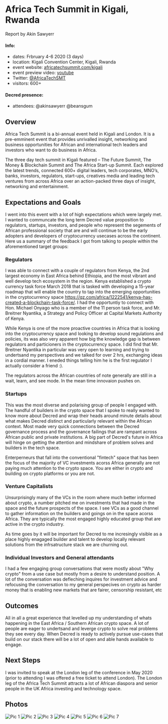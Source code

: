 # Africa Tech Summit in Kigali, Rwanda

Report by Akin Sawyerr

#### Info:

- dates: Frbruary 4-6 2020 (3 days)
- location: Kigali Convention Center, Kigali, Rwanda
- event website: [africatechsummit.com/kigali](https://www.africatechsummit.com/kigali/)
- event preview video: [youtube](https://www.youtube.com/watch?v=6hjFfRkRiI8)
- Twitter: [@AfricaTechSMT](https://twitter.com/AfricaTechSMT)
- visitors: 600+

#### Decred presence:

- attendees: @akinsawyerr @beansgum

## Overview

Africa Tech Summit is a bi-annual event held in Kigali and London.
It is a pre-emminent event that provides unrivalled insight, networking and business opportunities for African and international tech leaders and investors who want to do business in Africa.

The three day tech summit in Kigali featured – The Future Summit, The Money & Blockchain Summit and The Africa Start-up Summit.
Each explored the latest trends, connected 600+ digital leaders, tech corporates, MNO’s, banks, investors, regulators, start-ups, creatives media and leading tech ventures from across Africa over an action-packed three days of insight, networking and entertainment.

## Expectations and Goals

I went into this event with a lot of high expectations which were largely met. I wanted to communcate the long term Decred value proposition to regulators, startups, investors, and people who represent the segements of African professional society that are and will continue to be the early adopters and developers of cryptocurrency usecases across the continent.
Here us a summary of the feedback I got from talking to people within the aforementioned target groups:

### Regulators

I was able to connect with a couple of regulators from Kenya, the 2nd largest economy in East Africa behind Ethiopia, and the most vibrant and well develop tech ecosystem in the region.
Kenya established a crypto currency task force March 2018 that is tasked with developing a 15-year roadmap that will enable the country to tap into the emerging opportunities in the cryptocurrency space https://qz.com/africa/1222541/kenya-has-created-a-blockchain-task-force/.
I had the opportuntiy to connect with Hon. Michael Onyago who is a member of the 11 person task force, and Mr. Breitner Nyantika, a Strategy and Policy Officer at Capital Markets Authority of Kenya.

While Kenya is one of the more proactive countries in Africa that is looking into the cryptocurrency space and looking to develop sound regulations and policies, its was also very apparent how big the knowledge gap is between regulators and particioners in the cryptocurrency space.
I did find that Mr. Breitner Nyantika in particular was very open to learning and trying to undertsand my perspectives and we talked for over 2 hrs, exchanging ideas in a cordial manner. I eneded things telling him he is the first regulator I actually consider a friend :).

The regulators across the African countries of note generally are still in a wait, learn, and see mode. In the mean time innovaion pushes on.

### Startups

This was the most diverse and polarising group of people I engaged with. The handful of builders in the crypto space that I spoke to really wanted to know more about Decred and wrap their heads around minute details about what makes Decred distinct and particularly relevant within the African context.
Most made very quick connections between the Decred governance process and the governance failings that are rampant across African public and private institutions. A big part of Decred's future in Africa will hinge on getting the attention and mindshare of problem solves and builders in the tech space.

Enterperneurs that fall into the conventional "fintech" space that has been the focus of the majority of VC investments acorss Africa generally are not paying much attention to the crypto space. You are either in crypto and building on crypto platforms or you are not.

### Venture Capitalists

Unsurprisingly many of the VCs in the room where much better informed about crypto, a number pitched me on investments that had made in the space and the future prospects of the space.
I see VCs as a good channel to gather information on the builders and goings on in the space acorss Africa. They are typically the most engaged highly educated group that are active in the crypto industry.

As time goes by it will be important for Decred to me incresingly visible as a place highly enagaged builder and talent to develop locally relevant solutions from the infrsatructure stack we are churning out.

### Individual Investors and General attendants

I had a few engaging group conversations that were mostly about "Why crypto" from a use case but mostly from a desire to understand position.
A lot of the conversation was defleching inquires for investment advice and refocusing the conversation to my general perspecives on crypto as harder money that is enabling new markets that are fairer, censorship resistant, etc

## Outcomes

All in all a great experience that levelled up my understanding of whats happening in the East Africa / Southern African crypto space.
A lot of people are eager to undertsand and leverge crypto to solve real problems they see every day. When Decred is ready to actively pursue use-cases that build on our stack there will be a lot of open and able hands available to engage.

## Next Steps

I was invited to speak at the London leg of the conference in May 2020 (prior to attending I was offered a free ticket to attend London).
The London leg of the Africa Tech Summit attracts a lot of African diaspora and senior people in the UK Africa investing and technology space.

## Photos

![Pic 1](https://photos.app.goo.gl/qwdpFWSVkpXYnkcCA "Kigali Convention Center 1")
![Pic 2](https://photos.app.goo.gl/GJb8Kmxe5t4hg9589 "Kigali Convention Center 2")
![Pic 3](https://photos.app.goo.gl/2MdBd3e3iBGTG7uT9 "Decred logo on Sponsors Banner 1")
![Pic 4](https://photos.app.goo.gl/bqtdnPSQPUmxaxMA8 "Panel discussion: Cryptocurrencies - The future of money in Africa?")
![Pic 5](https://photos.app.goo.gl/oCLd5msbDdoMBQg77 "Panel discussion: Cryptocurrencies - The future of money in Africa?")
![Pic 6](https://photos.app.goo.gl/LK5ojHBfP5yvuJeP6 "Panel discussion: Cryptocurrencies - The future of money in Africa?")
![Pic 7](https://photos.app.goo.gl/j7BfUFuo4cnw2NNg7 "Kigali Convention Center 3")
